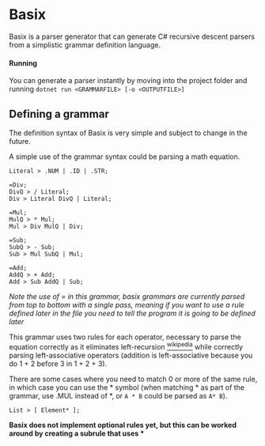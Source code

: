 # Basix

Basix is a parser generator that can generate C# recursive descent parsers from a simplistic grammar definition language.

#### Running
You can generate a parser instantly by moving into the project folder and running `dotnet run <GRAMMARFILE> [-o <OUTPUTFILE>]`

## Defining a grammar
The definition syntax of Basix is very simple and subject to change in the future.

A simple use of the grammar syntax could be parsing a math equation.
```
Literal > .NUM | .ID | .STR;

=Div;
DivQ > / Literal;
Div > Literal DivQ | Literal;

=Mul;
MulQ > * Mul;
Mul > Div MulQ | Div;

=Sub;
SubQ > - Sub;
Sub > Mul SubQ | Mul;

=Add;
AddQ > + Add;
Add > Sub AddQ | Sub;
```

*Note the use of = in this grammar, basix grammars are currently parsed from top to bottom with a single pass, meaning if you want to use a rule defined later in the file you need to tell the program it is going to be defined later*

This grammar uses two rules for each operator, necessary to parse the equation correctly as it eliminates left-recursion [<sup>wikipedia</sup>](https://en.wikipedia.org/wiki/Left_recursion) while correctly parsing left-associative operators (addition is left-associative because you do 1 + 2 before 3 in 1 + 2 + 3).

There are some cases where you need to match 0 or more of the same rule, in which case you can use the * symbol (when matching * as part of the grammar, use .MUL instead of *, or `A * B` could be parsed as `A* B`).

`List > [ Element* ];`

**Basix does not implement optional rules yet, but this can be worked around by creating a subrule that uses \***